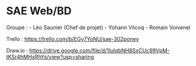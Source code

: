 # SAE Web/BD

Groupe : 
	- Léo Saunier (Chef de projet)
	- Yohann Vilcoq
	- Romain Voivenel

Trello : https://trello.com/b/EGy7YoNU/sae-302poney

Draw.io : https://drive.google.com/file/d/1IuIqbNH8SxCUc99VpM-tKSr4hMHxRhYs/view?usp=sharing
